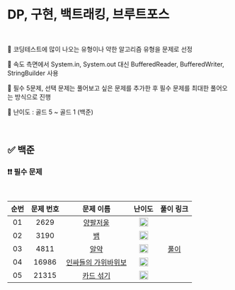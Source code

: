 # DP, 구현, 백트래킹, 브루트포스

<br/>

📌 코딩테스트에 많이 나오는 유형이나 약한 알고리즘 유형을 문제로 선정

📌 속도 측면에서 System.in, System.out 대신 BufferedReader, BufferedWriter, StringBuilder 사용

📌 필수 5문제, 선택 문제는 풀어보고 싶은 문제를 추가한 후 필수 문제를 최대한 풀어오는 방식으로 진행

📌 난이도 : 골드 5 ~ 골드 1 (백준)

<br/>

## ✅ 백준

### ❗❗ 필수 문제

<br/>

순번 | 문제 번호 | 문제 이름 | 난이도 | 풀이 링크
:---: | :---: | :---: | :---: | :---: 
01 | 2629 | [양팔저울](https://www.acmicpc.net/problem/2629) | <img src="https://static.solved.ac/tier_small/13.svg" width=20px> | []()
02 | 3190 | [뱀](https://www.acmicpc.net/problem/3190) | <img src="https://static.solved.ac/tier_small/12.svg" width=20px> | []()
03 | 4811 | [알약](https://www.acmicpc.net/problem/4811) | <img src="https://static.solved.ac/tier_small/11.svg" width=20px> | [풀이](https://github.com/psj98/Java_Study_Coding_18/blob/main/study/src/study_230621/problemset/boj_4811.java)
04 | 16986 | [인싸들의 가위바위보](https://www.acmicpc.net/problem/16986) | <img src="https://static.solved.ac/tier_small/13.svg" width=20px> | []()
05 | 21315 | [카드 섞기](https://www.acmicpc.net/problem/21315) | <img src="https://static.solved.ac/tier_small/11.svg" width=20px> | []()